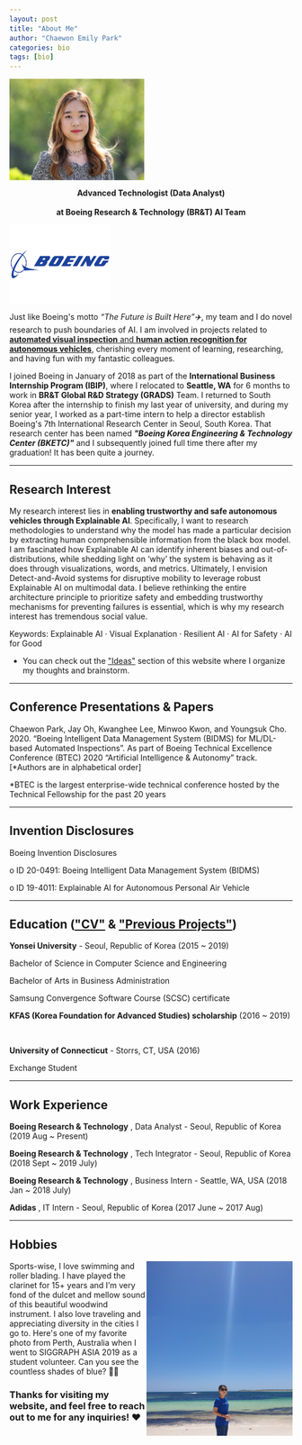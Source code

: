 ```yaml
---
layout: post
title: "About Me"
author: "Chaewon Emily Park"
categories: bio
tags: [bio]
---
```



<img align="middle" src="assets/img/경영학과-박채원-2015123072_32-02.jpeg" width="240" height="180">   

**<center>Advanced Technologist (Data Analyst)</center>**  
**<center>at Boeing Research & Technology (BR&T) AI Team</center>**

<img align="middle" src="assets/img/boeing.png" width="180" height="140">

Just like Boeing's motto _“The Future is Built Here”✈️_, my team and I do novel research to push boundaries of AI. I am involved in projects related to <ins>**automated visual inspection** and **human action recognition for autonomous vehicles**</ins>, cherishing every moment of learning, researching, and having fun with my fantastic colleagues.

I joined Boeing in January of 2018 as part of the **International Business Internship Program (IBIP)**, where I relocated to **Seattle, WA** for 6 months to work in **BR&T Global R&D Strategy (GRADS)** Team. I returned to South Korea after the internship to finish my last year of university, and during my senior year, I worked as a part-time intern to help a director establish Boeing's 7th International Research Center in Seoul, South Korea. That research center has been named _**"Boeing Korea Engineering & Technology Center (BKETC)"**_ and I subsequently joined full time there after my graduation! It has been quite a journey. 

---

## Research Interest

My research interest lies in **enabling trustworthy and safe autonomous vehicles through Explainable AI**. Specifically, I want to research methodologies to understand why the model has made a particular decision by extracting human comprehensible information from the black box model. I am fascinated how Explainable AI can identify inherent biases and out-of-distributions, while shedding light on ‘why’ the system is behaving as it does through visualizations, words, and metrics. Ultimately, I envision Detect-and-Avoid systems for disruptive mobility to leverage robust Explainable AI on multimodal data. I believe rethinking the entire architecture principle to prioritize safety and embedding trustworthy mechanisms for preventing failures is essential, which is why my research interest has tremendous social value.


Keywords: Explainable AI · Visual Explanation · Resilient AI · AI for Safety · AI for Good

* You can check out the ["Ideas"](https://emilypark0418.github.io/pages/ideas.html) section of this website where I organize my thoughts and brainstorm.  

---
## Conference Presentations & Papers

Chaewon Park, Jay Oh, Kwanghee Lee, Minwoo Kwon, and Youngsuk Cho. 2020. “Boeing Intelligent Data Management System (BIDMS) for ML/DL-based Automated Inspections”. As part of Boeing Technical Excellence Conference (BTEC) 2020 “Artificial Intelligence & Autonomy” track. [*Authors are in alphabetical order]

*BTEC is the largest enterprise-wide technical conference hosted by the Technical Fellowship for the past 20 years

---

## Invention Disclosures 

Boeing Invention Disclosures

o ID 20-0491: Boeing Intelligent Data Management System (BIDMS)

o ID 19-4011: Explainable AI for Autonomous Personal Air Vehicle

---

## Education (["CV"](https://emilypark0418.github.io/pages/cv.html) & ["Previous Projects"](https://emilypark0418.github.io/pages/projects.html))

**Yonsei University** - Seoul, Republic of Korea (2015 ~ 2019)

Bachelor of Science in Computer Science and Engineering

Bachelor of Arts in Business Administration

Samsung Convergence Software Course (SCSC) certificate 

**KFAS (Korea Foundation for Advanced Studies) scholarship** (2016 ~ 2019)

<br />

**University of Connecticut** - Storrs, CT, USA (2016)

Exchange Student

---

## Work Experience

**Boeing Research & Technology** , Data Analyst - Seoul, Republic of Korea (2019 Aug ~ Present)

**Boeing Research & Technology** , Tech Integrator - Seoul, Republic of Korea (2018 Sept ~ 2019 July)

**Boeing Research & Technology** , Business Intern - Seattle, WA, USA (2018 Jan ~ 2018 July)

**Adidas** , IT Intern - Seoul, Republic of Korea (2017 June ~ 2017 Aug)

---

## Hobbies

<img align="right" src="assets/img/perth.jpg" width="260" height="310"> 

Sports-wise, I love swimming and roller blading. I have played the clarinet for 15+ years and I’m very fond of the dulcet and mellow sound of this beautiful woodwind instrument. I also love traveling and appreciating diversity in the cities I go to. Here's one of my favorite photo from Perth, Australia when I went to SIGGRAPH ASIA 2019 as a student volunteer. Can you see the countless shades of blue? 🌊🌊


### Thanks for visiting my website, and feel free to reach out to me for any inquiries! ❤️

